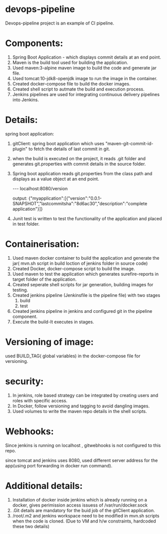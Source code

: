 # devops-pipeline

Devops-pipeline project is an example of CI pipeline.

Components:
==========

1. Spring Boot Application - which displays commit details at an end point.
2. Maven is the build tool used for building the application.
3. Used maven:3-alpine maven image to build the code and generate jar file.
4. Used tomcat:10-jdk8-openjdk image to run the image in the container.
5. Created docker-compose file to build the docker images.
6. Created shell script to autmate the build and execution process.
7. Jenkins pipelines are used for integrating continuous delivery pipelines into Jenkins.

Details:
========
 
 spring boot application:
 
 1. gitClient: spring boot application which uses "maven-git-commit-id-plugin" to fetch the details of last commit in git.
 
 2. when the build is executed on the project, it reads .git folder and generates git.properties with commit details in the source folder.
 
 3. Spring boot application reads git.properties from the class path and displays as a value object at an end point.
 
      --- localhost:8080/version
 
       output:   {"myapplication":[{"version":"0.0.1-SNAPSHOT","lastcommitsha":"8d6ac30","description":"complete application"}]}
 
4.  Junit test is written to test the functionality of the application and placed in test folder.
 
 Containerisation:
 ================
 
 1. Used maven docker container to build the application and generate the jar( mvn.sh script in build loction of jenkins folder in source code)
 2. Created Docker, docker-compose script to build the image.
 3. Used maven to test the application which generates surefire-reports in target folder of the application.
 4. Created seperate shell scripts for jar generation, building images for testing.
 5. Created jenkins pipeline (Jenkinsfile is the pipeline file) with two stages 
      1. build
      2. test
 6. Created jenkins pipeline in jenkins and configured git in the pipeline component.
 7. Execute the build-It executes in stages.
 
 Versioning of image: 
 ==================
 used BUILD_TAG( global variables)  in the docker-compose file for versioning.
 
 security:
 =========
  1. In jenkins, role based strategy can be integrated by creating users and roles with specific access.
  2. In Docker, follow versioning and tagging to avoid dangling images.
  3. Used volumes to write the maven repo details in the shell scripts.
  
  
  Webhooks:
  ==========
   Since jenkins is running on localhost , gitwebhooks is not configured to this repo.
   
   since tomcat and jenkins uses 8080, used different server address for the app(using port forwarding in docker run command).
   

 
 
Additional details:
 =======
 
1.   Installation of docker inside jenkins which is already running on a docker, gives perimission access issuess of /var/run/docker.sock
2.   .Git details are mandatory for the buid job of the gitClient application.
3.    /root/.m2 and jenkins workspace need to be modified in mvn.sh scripts when the code is cloned. (Due to VM and h/w constraints, hardcoded these two details)
 
 
          
 
 
 
 

 
 
